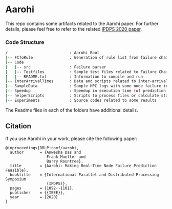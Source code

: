 # Aarohi

This repo contains some artifacts related to the Aarohi paper. 
For further details, please feel free to refer to the related [IPDPS 2020 paper](https://ieeexplore.ieee.org/document/9139847).


### Code Structure
```bash
/                           : Aarohi Root
|-- FCToRule                : Generation of rule list from failure chains
|-- Code
|   |-- src                 : Failure parser
|   |-- Testfiles           : Sample test files related to Failure Chains
|   |-- README.txt          : Information to compile and run
|-- InterArrivalTimes       : Data and scripts related to inter-arrival times
|-- SampleData              : Sample HPC logs with some node failure information
|-- Speedup                 : Speedup in execution time (of prediction or detection) across different approaches
|-- helperScripts           : Scripts to process files or calculate statistics 
|-- Experiments             : Source codes related to some results
```
The Readme files in each of the folders have additional details.

## Citation

If you use Aarohi in your work, please cite the following paper:

```
@inproceedings{DBLP:conf/aarohi,
  author       = {Anwesha Das and
                  Frank Mueller and
                  Barry Rountree},
  title        = {Aarohi: Making Real-Time Node Failure Prediction Feasible},
  booktitle    = {International Parallel and Distributed Processing Symposium
                  (IPDPS)},
  pages        = {1092--1101},
  publisher    = {{IEEE}},
  year         = {2020}
}
```
